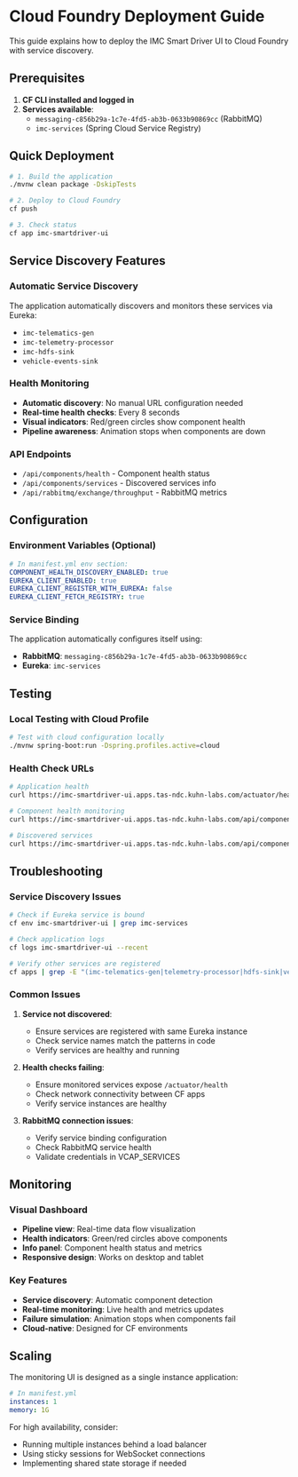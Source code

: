 # Cloud Foundry Deployment Guide

This guide explains how to deploy the IMC Smart Driver UI to Cloud Foundry with service discovery.

## Prerequisites

1. **CF CLI installed and logged in**
2. **Services available**:
   - `messaging-c856b29a-1c7e-4fd5-ab3b-0633b90869cc` (RabbitMQ)
   - `imc-services` (Spring Cloud Service Registry)

## Quick Deployment

```bash
# 1. Build the application
./mvnw clean package -DskipTests

# 2. Deploy to Cloud Foundry
cf push

# 3. Check status
cf app imc-smartdriver-ui
```

## Service Discovery Features

### Automatic Service Discovery
The application automatically discovers and monitors these services via Eureka:
- `imc-telematics-gen` 
- `imc-telemetry-processor`
- `imc-hdfs-sink`
- `vehicle-events-sink`

### Health Monitoring
- **Automatic discovery**: No manual URL configuration needed
- **Real-time health checks**: Every 8 seconds
- **Visual indicators**: Red/green circles show component health
- **Pipeline awareness**: Animation stops when components are down

### API Endpoints
- `/api/components/health` - Component health status
- `/api/components/services` - Discovered services info
- `/api/rabbitmq/exchange/throughput` - RabbitMQ metrics

## Configuration

### Environment Variables (Optional)
```yaml
# In manifest.yml env section:
COMPONENT_HEALTH_DISCOVERY_ENABLED: true
EUREKA_CLIENT_ENABLED: true
EUREKA_CLIENT_REGISTER_WITH_EUREKA: false
EUREKA_CLIENT_FETCH_REGISTRY: true
```

### Service Binding
The application automatically configures itself using:
- **RabbitMQ**: `messaging-c856b29a-1c7e-4fd5-ab3b-0633b90869cc`
- **Eureka**: `imc-services`

## Testing

### Local Testing with Cloud Profile
```bash
# Test with cloud configuration locally
./mvnw spring-boot:run -Dspring.profiles.active=cloud
```

### Health Check URLs
```bash
# Application health
curl https://imc-smartdriver-ui.apps.tas-ndc.kuhn-labs.com/actuator/health

# Component health monitoring
curl https://imc-smartdriver-ui.apps.tas-ndc.kuhn-labs.com/api/components/health

# Discovered services
curl https://imc-smartdriver-ui.apps.tas-ndc.kuhn-labs.com/api/components/services
```

## Troubleshooting

### Service Discovery Issues
```bash
# Check if Eureka service is bound
cf env imc-smartdriver-ui | grep imc-services

# Check application logs
cf logs imc-smartdriver-ui --recent

# Verify other services are registered
cf apps | grep -E "(imc-telematics-gen|telemetry-processor|hdfs-sink|vehicle-events)"
```

### Common Issues

1. **Service not discovered**:
   - Ensure services are registered with same Eureka instance
   - Check service names match the patterns in code
   - Verify services are healthy and running

2. **Health checks failing**:
   - Ensure monitored services expose `/actuator/health`
   - Check network connectivity between CF apps
   - Verify service instances are healthy

3. **RabbitMQ connection issues**:
   - Verify service binding configuration
   - Check RabbitMQ service health
   - Validate credentials in VCAP_SERVICES

## Monitoring

### Visual Dashboard
- **Pipeline view**: Real-time data flow visualization
- **Health indicators**: Green/red circles above components
- **Info panel**: Component health status and metrics
- **Responsive design**: Works on desktop and tablet

### Key Features
- **Service discovery**: Automatic component detection
- **Real-time monitoring**: Live health and metrics updates
- **Failure simulation**: Animation stops when components fail
- **Cloud-native**: Designed for CF environments

## Scaling

The monitoring UI is designed as a single instance application:
```yaml
# In manifest.yml
instances: 1
memory: 1G
```

For high availability, consider:
- Running multiple instances behind a load balancer
- Using sticky sessions for WebSocket connections
- Implementing shared state storage if needed